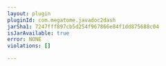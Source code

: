 ```yaml
---
layout: plugin
pluginId: com.megatome.javadoc2dash
jarSha1: 7247fff897cb5d254f967866e84f1dd875688c04
isJarAvailable: true
error: NONE
violations: []

---
```

